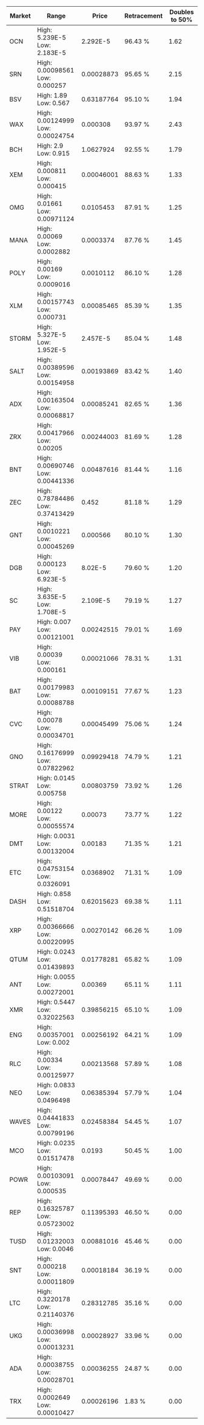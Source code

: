 | Market | Range | Price| Retracement | Doubles to 50% |
| --- | --- | --- | --- | --- |
| OCN | High: 5.239E-5<br />Low: 2.183E-5 | 2.292E-5 | 96.43 % | 1.62 |
| SRN | High: 0.00098561<br />Low: 0.000257 | 0.00028873 | 95.65 % | 2.15 |
| BSV | High: 1.89<br />Low: 0.567 | 0.63187764 | 95.10 % | 1.94 |
| WAX | High: 0.00124999<br />Low: 0.00024754 | 0.000308 | 93.97 % | 2.43 |
| BCH | High: 2.9<br />Low: 0.915 | 1.0627924 | 92.55 % | 1.79 |
| XEM | High: 0.000811<br />Low: 0.000415 | 0.00046001 | 88.63 % | 1.33 |
| OMG | High: 0.01661<br />Low: 0.00971124 | 0.0105453 | 87.91 % | 1.25 |
| MANA | High: 0.00069<br />Low: 0.0002882 | 0.0003374 | 87.76 % | 1.45 |
| POLY | High: 0.00169<br />Low: 0.0009016 | 0.0010112 | 86.10 % | 1.28 |
| XLM | High: 0.00157743<br />Low: 0.000731 | 0.00085465 | 85.39 % | 1.35 |
| STORM | High: 5.327E-5<br />Low: 1.952E-5 | 2.457E-5 | 85.04 % | 1.48 |
| SALT | High: 0.00389596<br />Low: 0.00154958 | 0.00193869 | 83.42 % | 1.40 |
| ADX | High: 0.00163504<br />Low: 0.00068817 | 0.00085241 | 82.65 % | 1.36 |
| ZRX | High: 0.00417966<br />Low: 0.00205 | 0.00244003 | 81.69 % | 1.28 |
| BNT | High: 0.00690746<br />Low: 0.00441336 | 0.00487616 | 81.44 % | 1.16 |
| ZEC | High: 0.78784486<br />Low: 0.37413429 | 0.452 | 81.18 % | 1.29 |
| GNT | High: 0.0010221<br />Low: 0.00045269 | 0.000566 | 80.10 % | 1.30 |
| DGB | High: 0.000123<br />Low: 6.923E-5 | 8.02E-5 | 79.60 % | 1.20 |
| SC | High: 3.635E-5<br />Low: 1.708E-5 | 2.109E-5 | 79.19 % | 1.27 |
| PAY | High: 0.007<br />Low: 0.00121001 | 0.00242515 | 79.01 % | 1.69 |
| VIB | High: 0.00039<br />Low: 0.000161 | 0.00021066 | 78.31 % | 1.31 |
| BAT | High: 0.00179983<br />Low: 0.00088788 | 0.00109151 | 77.67 % | 1.23 |
| CVC | High: 0.00078<br />Low: 0.00034701 | 0.00045499 | 75.06 % | 1.24 |
| GNO | High: 0.16176999<br />Low: 0.07822962 | 0.09929418 | 74.79 % | 1.21 |
| STRAT | High: 0.0145<br />Low: 0.005758 | 0.00803759 | 73.92 % | 1.26 |
| MORE | High: 0.00122<br />Low: 0.00055574 | 0.00073 | 73.77 % | 1.22 |
| DMT | High: 0.0031<br />Low: 0.00132004 | 0.00183 | 71.35 % | 1.21 |
| ETC | High: 0.04753154<br />Low: 0.0326091 | 0.0368902 | 71.31 % | 1.09 |
| DASH | High: 0.858<br />Low: 0.51518704 | 0.62015623 | 69.38 % | 1.11 |
| XRP | High: 0.00366666<br />Low: 0.00220995 | 0.00270142 | 66.26 % | 1.09 |
| QTUM | High: 0.0243<br />Low: 0.01439893 | 0.01778281 | 65.82 % | 1.09 |
| ANT | High: 0.0055<br />Low: 0.00272001 | 0.00369 | 65.11 % | 1.11 |
| XMR | High: 0.5447<br />Low: 0.32022563 | 0.39856215 | 65.10 % | 1.09 |
| ENG | High: 0.00357001<br />Low: 0.002 | 0.00256192 | 64.21 % | 1.09 |
| RLC | High: 0.00334<br />Low: 0.00125977 | 0.00213568 | 57.89 % | 1.08 |
| NEO | High: 0.0833<br />Low: 0.0496498 | 0.06385394 | 57.79 % | 1.04 |
| WAVES | High: 0.04441833<br />Low: 0.00799196 | 0.02458384 | 54.45 % | 1.07 |
| MCO | High: 0.0235<br />Low: 0.01517478 | 0.0193 | 50.45 % | 1.00 |
| POWR | High: 0.00103091<br />Low: 0.000535 | 0.00078447 | 49.69 % | 0.00 |
| REP | High: 0.16325787<br />Low: 0.05723002 | 0.11395393 | 46.50 % | 0.00 |
| TUSD | High: 0.01232003<br />Low: 0.0046 | 0.00881016 | 45.46 % | 0.00 |
| SNT | High: 0.000218<br />Low: 0.00011809 | 0.00018184 | 36.19 % | 0.00 |
| LTC | High: 0.3220178<br />Low: 0.21140376 | 0.28312785 | 35.16 % | 0.00 |
| UKG | High: 0.00036998<br />Low: 0.00013231 | 0.00028927 | 33.96 % | 0.00 |
| ADA | High: 0.00038755<br />Low: 0.00028701 | 0.00036255 | 24.87 % | 0.00 |
| TRX | High: 0.0002649<br />Low: 0.00010427 | 0.00026196 | 1.83 % | 0.00 |
